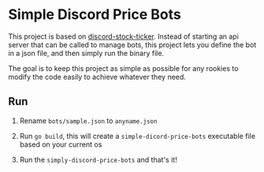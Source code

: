 # Simple Discord Price Bots

This project is based on [discord-stock-ticker](https://github.com/rssnyder/discord-stock-ticker). Instead of starting an api server that can be called to manage bots, this project lets you define the bot in a json file, and then simply run the binary file.

The goal is to keep this project as simple as possible for any rookies to modify the code easily to achieve whatever they need.

## Run

1) Rename `bots/sample.json` to `anyname.json`

2) Run `go build`, this will create a `simple-dicord-price-bots` executable file based on your current os

3) Run the `simply-discord-price-bots` and that's it!
